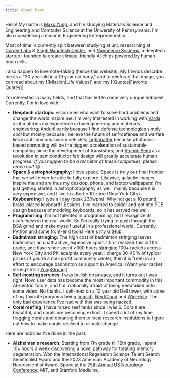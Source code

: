 ```yaml
---
title: About Maxx
---
```


Hello! My name is [Maxx Yung](https://www.maxxy.dev/), and I'm studying Materials Science and Engineering and Computer Science at the University of Pennsylvania. I'm also considering a minor in Engineering Entrepreneurship.

Most of time is currently split between studying at uni, researching at [Corder Labs](https://corderlab.com/) & [Singh Nanotech Center](https://www.nano.upenn.edu/), and [Nanoneuro Systems](https://www.nanoneuro.systems/), a deeptech startup I founded to create climate-friendly AI chips powered by human brain cells.

I also happen to love note-taking (hence this website). My friends describe me as a "30 year old in a 19 year old body," and to reinforce that image, you can read about my [[Mission|Life Values]] and my [[Quotes|Favorite Quotes]].

I'm interested in many fields, and that has led to some very unique hobbies! Currently, I'm in love with:
- **Deeptech startups:** visionaries who want to solve hard problems and change the world inspire me. I'm very interested in working with [Varda](https://www.varda.com/) as it matches my experience in bioengineering and materials engineering; [Anduril](https://www.anduril.com/) partly because I find defense technologies simply *cool* but mostly because I believe the future of self-defense and warfare lies in autonomous swarm vehicles; [Lightmatter](https://lightmatter.co/) because photonics-based computing will be the biggest acceleration of sustainable computing since the development of transistors; and [Atomic Semi](https://atomicsemi.com/) as a revolution in semiconductor fab design will greatly accelerate human progress. *If you happen to be a recruiter at these companies, please reach out!* 😄
- **Space & astrophotography**: I love space. Space is truly our final frontier that we will never be able to fully explore. Likewise, galactic images inspire me and are thus my desktop, phone, and laptop wallpapers! I'm just getting started in astrophotography as well, mainly because it is *very* expensive, and I live in a Bortle 10 zone (New York City).
- **Keyboarding**: I type all day (peak 230wpm). Why not get a 10 pound, brass-plated keyboard? Besides, I've learned to solder and got into PCB design because of modding keyboards, so it has served me well.
- **Programming**: I'm not talented in programming, but I recognize its usefulness in the real-world. So I'm really trying to push through the DSA grind and make myself useful in a professional world. Currently, Python and some front-end tools! Here's my [GitHub](https://github.com/Solarrixs).
- **Badminton stringing:** The high cost of badminton stringing leaves badminton an unattractive, expensive sport. I first realized this in 11th grade, and have since spent >300 hours [stringing](https://www.youtube.com/watch?v=Rn60a2ADdDw) 100+ rackets across New York City and Philadelphia every year. I charge 30-40% of typical prices (if you're a non-profit community center, then it is free!) in an effort to encourage badminton as a sport in America. (Want your racket strung? Visit [YungStrung](https://www.yungstrung.com).)
- **Self-hosting services**: I was bullish on privacy, and it turns out I was right. Now, user data has become the most important commodity in this AI-centric future, and I'm irrationally afraid of being deepfaked onto some video. No thanks. I self-host on a 10 year old Dell tower, with some of my favorite programs being [Immich](https://immich.app/), [NextCloud](https://nextcloud.com/) and [WireHole](https://github.com/IAmStoxe/wirehole). The only bad experience I've had with this was being hacked.
- **Coral reefing:** I have raised reef tanks since I was 6. Corals are beautiful, and corals are becoming extinct. I spend a lot of my time fragging corals and donating them to local research institutions to figure out how to make corals resilient to climate change.

Here are hobbies I've done in the past:
- **Alzheimer's research**: Starting from 7th grade till 12th grade, I spent 10+ hours a week discovering a novel pathway for treating memory degeneration. Won the International Regeneron Science Talent Search Semifinalist Award and the 2023 American Academy of Neurology Neuroscientist Award. Spoke at the [75th Annual US Neurology Conference](https://www.youtube.com/watch?v=kdUWe8GyH5U), MIT, and Stanford Medicine.